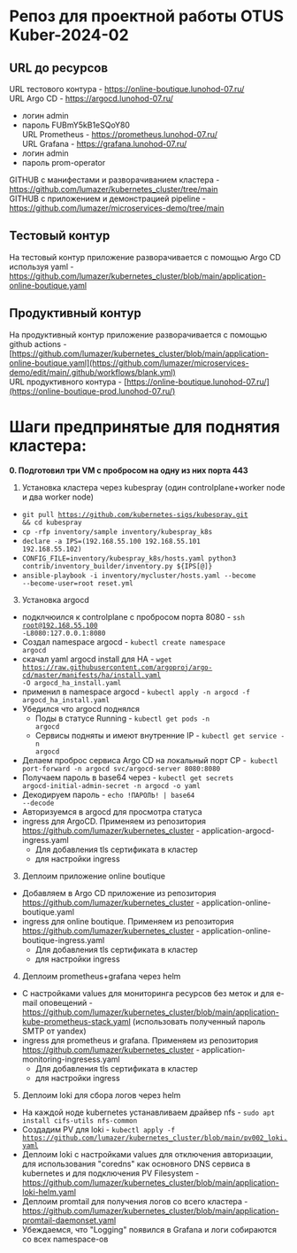 # Репоз для проектной работы OTUS Kuber-2024-02
## URL до ресурсов
URL тестового контура - https://online-boutique.lunohod-07.ru/<br>
URL Argo CD - https://argocd.lunohod-07.ru/<br>
  - логин admin<br>
  - пароль FUBmY5kB1eSQoY80<br>
URL Prometheus - https://prometheus.lunohod-07.ru/<br>
URL Grafana - https://grafana.lunohod-07.ru/<br>
  - логин admin<br>
  - пароль prom-operator<br>

GITHUB с манифестами и разворачиванием кластера - https://github.com/lumazer/kubernetes_cluster/tree/main<br>
GITHUB с приложением и демонстрацией pipeline - https://github.com/lumazer/microservices-demo/tree/main

## Тестовый контур
На тестовый контур приложение разворачивается с помощью Argo CD используя yaml - https://github.com/lumazer/kubernetes_cluster/blob/main/application-online-boutique.yaml
## Продуктивный контур
На продуктивный контур приложение разворачивается с помощью github actions - [https://github.com/lumazer/kubernetes_cluster/blob/main/application-online-boutique.yaml](https://github.com/lumazer/microservices-demo/edit/main/.github/workflows/blank.yml)<br>
URL продуктивного контура - [https://online-boutique.lunohod-07.ru/](https://online-boutique-prod.lunohod-07.ru/)


# Шаги предпринятые для поднятия кластера:<br>
<b>0. Подготовил три VM с пробросом на одну из них порта 443</b>
1. Установка кластера через kubespray (один controlplane+worker node и два worker node)
  - <code>git pull https://github.com/kubernetes-sigs/kubespray.git && cd kubespray</code>
  - <code>cp -rfp inventory/sample inventory/kubespray_k8s</code>
  - <code>declare -a IPS=(192.168.55.100 192.168.55.101 192.168.55.102)</code>
  - <code>CONFIG_FILE=inventory/kubespray_k8s/hosts.yaml python3 contrib/inventory_builder/inventory.py ${IPS[@]}</code>
  - <code>ansible-playbook -i inventory/mycluster/hosts.yaml  --become --become-user=root reset.yml</code>
3. Установка argocd
  - подклчюился к controlplane с пробросом порта 8080 - <code>ssh root@192.168.55.100 -L8080:127.0.0.1:8080</code>
  - Создал namespace argocd - <code>kubectl create namespace argocd</code>
  - скачал yaml argocd install для HA - <code>wget https://raw.githubusercontent.com/argoproj/argo-cd/master/manifests/ha/install.yaml -O argocd_ha_install.yaml</code>
  - применил в namespace argocd - <code>kubectl apply -n argocd -f argocd_ha_install.yaml</code>
  - Убедился что argocd поднялся
    - Поды в статусе Running - <code>kubectl get pods -n argocd</code>
    - Сервисы подняты и имеют внутренние IP - <code>kubectl get service -n argocd</code>
  - Делаем проброс сервиса Argo CD на локальный порт CP -<code> kubectl port-forward -n argocd svc/argocd-server 8080:8080</code>
  - Получаем пароль в base64 через - <code>kubectl get secrets argocd-initial-admin-secret -n argocd -o yaml</code>
  - Декодируем пароль - <code>echo !ПАРОЛЬ! | base64 --decode</code>
  - Авторизуемся в argocd для просмотра статуса
  - ingress для ArgoCD. Применяем из репозитория https://github.com/lumazer/kubernetes_cluster - application-argocd-ingress.yaml
    - Для добавления tls сертификата в кластер
    - для настройки ingress
3. Деплоим приложение online boutique
  - Добавляем в Argo CD приложение из репозитория https://github.com/lumazer/kubernetes_cluster - application-online-boutique.yaml
  - ingress для online boutique. Применяем из репозитория https://github.com/lumazer/kubernetes_cluster - application-online-boutique-ingress.yaml
    - Для добавления tls сертификата в кластер
    - для настройки ingress
4. Деплоим prometheus+grafana через helm
  - C настройками values для мониторинга ресурсов без меток и для e-mail оповещений - https://github.com/lumazer/kubernetes_cluster/blob/main/application-kube-prometheus-stack.yaml (использовать полученный пароль SMTP от yandex)
  - ingress для prometheus и grafana. Применяем из репозитория https://github.com/lumazer/kubernetes_cluster - application-monitoring-ingresess.yaml
    - Для добавления tls сертификата в кластер
    - для настройки ingress
5. Деплоим loki для сбора логов через helm
  - На каждой ноде kubernetes устанавливаем драйвер nfs - <code>sudo apt install cifs-utils nfs-common</code>
  - Создадим PV для loki - <code>kubectl apply -f https://github.com/lumazer/kubernetes_cluster/blob/main/pv002_loki.yaml</code>
  - Деплоим loki с настройками values для отключения авторизации, для использования "coredns" как основного DNS сервиса в kubernetes и для подключения PV Filesystem - https://github.com/lumazer/kubernetes_cluster/blob/main/application-loki-helm.yaml
  - Деплоим promtail для получения логов со всего кластера - https://github.com/lumazer/kubernetes_cluster/blob/main/application-promtail-daemonset.yaml
  - Убеждаемся, что "Logging" появился в Grafana и логи собираются со всех namespace-ов
